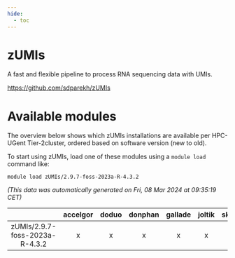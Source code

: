 ```yaml
---
hide:
  - toc
---
```


zUMIs
=====


A fast and flexible pipeline to process RNA sequencing data with UMIs.

https://github.com/sdparekh/zUMIs
# Available modules


The overview below shows which zUMIs installations are available per HPC-UGent Tier-2cluster, ordered based on software version (new to old).

To start using zUMIs, load one of these modules using a `module load` command like:

```shell
module load zUMIs/2.9.7-foss-2023a-R-4.3.2
```

*(This data was automatically generated on Fri, 08 Mar 2024 at 09:35:19 CET)*  

| |accelgor|doduo|donphan|gallade|joltik|skitty|
| :---: | :---: | :---: | :---: | :---: | :---: | :---: |
|zUMIs/2.9.7-foss-2023a-R-4.3.2|x|x|x|x|x|x|
